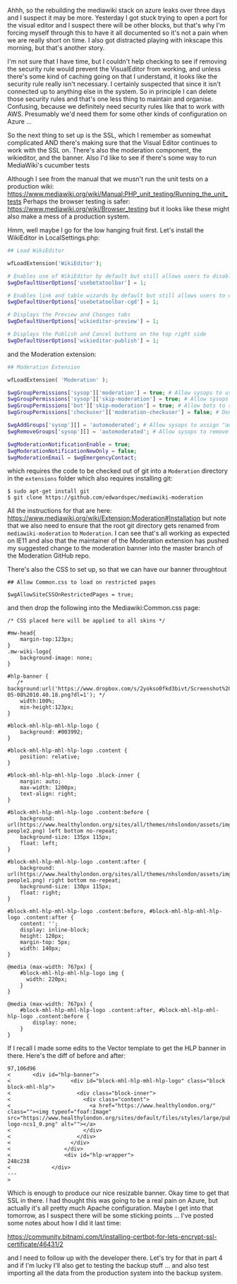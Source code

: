 Ahhh, so the rebuilding the mediawiki stack on azure leaks over three days and I suspect it may be more.  Yesterday I got stuck trying to open a port for the visual editor and I suspect there will be other blocks, but that's why I'm forcing myself through this to have it all documented so it's not a pain when we are really short on time.  I also got distracted playing with inkscape this morning, but that's another story.

I'm not sure that I have time, but I couldn't help checking to see if removing the security rule would prevent the VisualEditor from working, and unless there's some kind of caching going on that I understand, it looks like the security rule really isn't necessary.  I certainly suspected that since it isn't connected up to anything else in the system.  So in principle I can delete those security rules and that's one less thing to maintain and organise.  Confusing, because we definitely need security rules like that to work with AWS.  Presumably we'd need them for some other kinds of configuration on Azure ...

So the next thing to set up is the SSL, which I remember as somewhat complicated AND there's making sure that the Visual Editor continues to work with the SSL on.  There's also the moderation component, the wikieditor, and the banner.  Also I'd like to see if there's some way to run MediaWiki's cucumber tests

Although I see from the manual that we musn't run the unit tests on a production wiki: https://www.mediawiki.org/wiki/Manual:PHP_unit_testing/Running_the_unit_tests  Perhaps the browser testing is safer: https://www.mediawiki.org/wiki/Browser_testing but it looks like these might also make a mess of a production system.

Hmm, well maybe I go for the low hanging fruit first.  Let's install the WikiEditor in LocalSettings.php:

```php
## Load WikiEditor

wfLoadExtension('WikiEditor');

# Enables use of WikiEditor by default but still allows users to disable it in preferences
$wgDefaultUserOptions['usebetatoolbar'] = 1;

# Enables link and table wizards by default but still allows users to disable them in preferences
$wgDefaultUserOptions['usebetatoolbar-cgd'] = 1;

# Displays the Preview and Changes tabs
$wgDefaultUserOptions['wikieditor-preview'] = 1;

# Displays the Publish and Cancel buttons on the top right side
$wgDefaultUserOptions['wikieditor-publish'] = 1;
```

and the Moderation extension:

```php
## Moderation Extension

wfLoadExtension( 'Moderation' );

$wgGroupPermissions['sysop']['moderation'] = true; # Allow sysops to use Special:Moderation
$wgGroupPermissions['sysop']['skip-moderation'] = true; # Allow sysops to skip moderation
$wgGroupPermissions['bot']['skip-moderation'] = true; # Allow bots to skip moderation
$wgGroupPermissions['checkuser']['moderation-checkuser'] = false; # Don't let checkusers see IPs on Special:Moderation

$wgAddGroups['sysop'][] = 'automoderated'; # Allow sysops to assign "automoderated" flag
$wgRemoveGroups['sysop'][] = 'automoderated'; # Allow sysops to remove "automoderated" flag

$wgModerationNotificationEnable = true;
$wgModerationNotificationNewOnly = false;
$wgModerationEmail = $wgEmergencyContact;

```

which requires the code to be checked out of git into a `Moderation` directory in the `extensions` folder which also requires installing git:

```
$ sudo apt-get install git
$ git clone https://github.com/edwardspec/mediawiki-moderation
```

All the instructions for that are here: https://www.mediawiki.org/wiki/Extension:Moderation#Installation but note that we also need to ensure that the root git directory gets renamed from `mediawiki-moderation` to `Moderation`.  I can see that's all working as expected on IE11 and also that the maintainer of the Moderation extension has pushed my suggested change to the moderation banner into the master branch of the Moderation GitHub repo.

There's also the CSS to set up, so that we can have our banner throughtout

```
## Allow Common.css to load on restricted pages 

$wgAllowSiteCSSOnRestrictedPages = true;

```

and then drop the following into the Mediawiki:Common.css page:

```
/* CSS placed here will be applied to all skins */

#mw-head{
    margin-top:123px;
}
.mw-wiki-logo{
    background-image: none;
}

#hlp-banner {
   /* background:url('https://www.dropbox.com/s/2yokso0fkd3bivt/Screenshot%202017-05-08%2010.40.18.png?dl=1'); */
    width:100%;
    min-height:123px;
}

#block-mhl-hlp-mhl-hlp-logo {
    background: #003992;
}

#block-mhl-hlp-mhl-hlp-logo .content {
    position: relative;
}

#block-mhl-hlp-mhl-hlp-logo .block-inner {
    margin: auto;
    max-width: 1200px;
    text-align: right;
}

#block-mhl-hlp-mhl-hlp-logo .content:before {
    background: url(https://www.healthylondon.org/sites/all/themes/nhslondon/assets/img/hlp-people2.png) left bottom no-repeat;
    background-size: 135px 115px;
    float: left;
}

#block-mhl-hlp-mhl-hlp-logo .content:after {
    background: url(https://www.healthylondon.org/sites/all/themes/nhslondon/assets/img/hlp-people1.png) right bottom no-repeat;
    background-size: 130px 115px;
    float: right;
}

#block-mhl-hlp-mhl-hlp-logo .content:before, #block-mhl-hlp-mhl-hlp-logo .content:after {
    content: '';
    display: inline-block;
    height: 120px;
    margin-top: 5px;
    width: 140px;
}

@media (max-width: 767px) { 
    #block-mhl-hlp-mhl-hlp-logo img {
      width: 220px;
    }
}

@media (max-width: 767px) {
    #block-mhl-hlp-mhl-hlp-logo .content:after, #block-mhl-hlp-mhl-hlp-logo .content:before {
        display: none;
    }
}
```

If I recall I made some edits to the Vector template to get the HLP banner in there.  Here's the diff of before and after:

```
97,106d96
< 		<div id="hlp-banner">
<                   <div id="block-mhl-hlp-mhl-hlp-logo" class="block block-mhl-hlp">
<                     <div class="block-inner">
<                       <div class="content">
<                         <a href="https://www.healthylondon.org/" class=""><img typeof="foaf:Image" src="https://www.healthylondon.org/sites/default/files/styles/large/public/healthlondon-logo-ncs1_0.png" alt=""></a>
<                       </div>
<                     </div>
<                   </div>
<                 </div>
<                 <div id="hlp-wrapper">
248c238
<             </div>
---
> 
```
Which is enough to produce our nice resizable banner.  Okay time to get that SSL in there.  I had thought this was going to be a real pain on Azure, but actually it's all pretty much Apache configuration.  Maybe I get into that tomorrow, as I suspect there will be some sticking points ... I've posted some notes about how I did it last time:

https://community.bitnami.com/t/installing-certbot-for-lets-encrypt-ssl-certificate/46431/2

and I need to follow up with the developer there.  Let's try for that in part 4 and if I'm lucky I'll also get to testing the backup stuff ... and also test importing all the data from the production system into the backup system.

